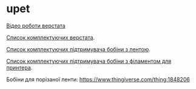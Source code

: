 # upet

[Відео роботи верстата](https://youtu.be/OY4By4eS6UQ)

[Список комплектуючих верстата](./bom/bom_machine.txt).

[Список комплектуючих підтримувача бобіни з лентою](./bom/bom_spool.txt).

[Список комплектуючих підтримувача бобіни з філаментом для принтера](./bom/bom_printer.txt).

Бобіни для порізаної ленти: https://www.thingiverse.com/thing:1848206
